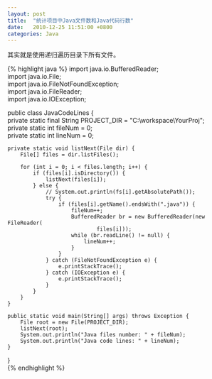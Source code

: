```yaml
---
layout: post
title:  "统计项目中Java文件数和Java代码行数"
date:   2010-12-25 11:51:00 +0800
categories: Java
---
```


其实就是使用递归遍历目录下所有文件。


{% highlight java %}
import java.io.BufferedReader;  
import java.io.File;  
import java.io.FileNotFoundException;  
import java.io.FileReader;  
import java.io.IOException;  
  
public class JavaCodeLines {  
    private static final String PROJECT_DIR = "C:\\workspace\\YourProj";  
    private static int fileNum = 0;  
    private static int lineNum = 0;  
  
    private static void listNext(File dir) {  
        File[] files = dir.listFiles();  
  
        for (int i = 0; i < files.length; i++) {  
            if (files[i].isDirectory()) {  
                listNext(files[i]);  
            } else {  
                // System.out.println(fs[i].getAbsolutePath());  
                try {  
                    if (files[i].getName().endsWith(".java")) {  
                        fileNum++;  
                        BufferedReader br = new BufferedReader(new FileReader(  
                                files[i]));  
                        while (br.readLine() != null) {  
                            lineNum++;  
                        }  
                    }  
                } catch (FileNotFoundException e) {  
                    e.printStackTrace();  
                } catch (IOException e) {  
                    e.printStackTrace();  
                }  
            }  
        }  
    }  
  
    public static void main(String[] args) throws Exception {  
        File root = new File(PROJECT_DIR);  
        listNext(root);  
        System.out.println("Java files number: " + fileNum);  
        System.out.println("Java code lines: " + lineNum);  
    }  
  
}  
{% endhighlight %}